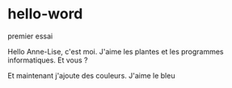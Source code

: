 # hello-word
premier essai

Hello
Anne-Lise, c'est moi. J'aime les plantes et les programmes informatiques.
Et vous ?

Et maintenant j'ajoute des couleurs. J'aime le bleu
